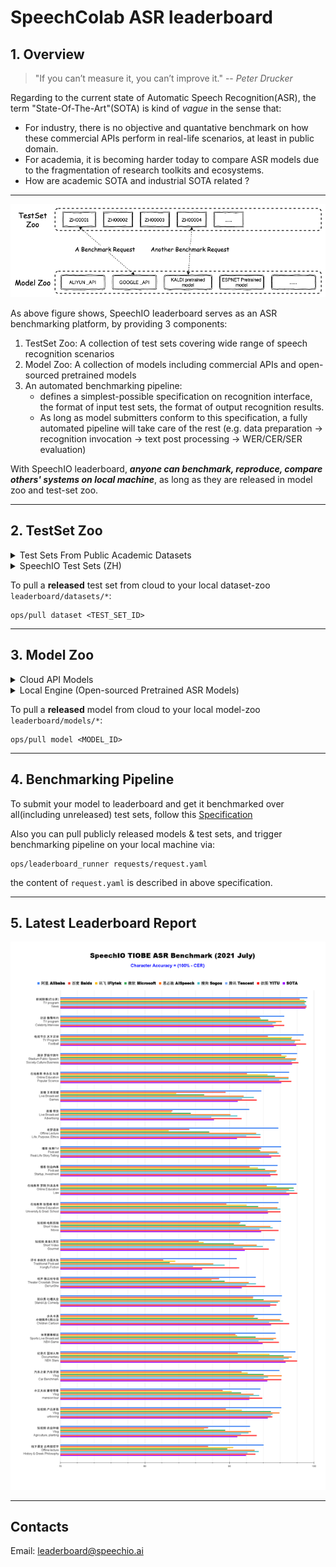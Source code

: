 # SpeechColab ASR leaderboard
## 1. Overview

> "If you can’t measure it, you can’t improve it." -- *Peter Drucker*

Regarding to the current state of Automatic Speech Recognition(ASR), the term "State-Of-The-Art"(SOTA) is kind of *vague* in the sense that:
* For industry, there is no objective and quantative benchmark on how these commercial APIs perform in real-life scenarios, at least in public domain.
* For academia, it is becoming harder today to compare ASR models due to the fragmentation of research toolkits and ecosystems.
* How are academic SOTA and industrial SOTA related ?

---

![Overview](misc/overview.png)

As above figure shows, SpeechIO leaderboard serves as an ASR benchmarking platform, by providing 3 components:

1. TestSet Zoo: A collection of test sets covering wide range of speech recognition scenarios
2. Model Zoo: A collection of models including commercial APIs and open-sourced pretrained models
3. An automated benchmarking pipeline:
   - defines a simplest-possible specification on recognition interface, the format of input test sets, the format of output recognition results.
   - As long as model submitters conform to this specification, a fully automated pipeline will take care of the rest (e.g. data preparation -> recognition invocation -> text post processing -> WER/CER/SER evaluation)

With SpeechIO leaderboard, _**anyone can benchmark, reproduce, compare others' systems on local machine**_, as long as they are released in model zoo and test-set zoo.

---

## 2. TestSet Zoo

<details><summary> Test Sets From Public Academic Datasets </summary><p>

| 已公开 <br> Released | 编号 <br> TEST_SET_ID | 说明 <br> DESCRIPTION | 语言 <br> LANGUAGE |
| --- | --- | --- | --- |
| &check; | LIBRISPEECH_TEST_CLEAN | "test_clean" set of [LibriSpeech](https://www.openslr.org/12) | en |
| &check; | LIBRISPEECH_TEST_OTHER | "test_other" set of [LibriSpeech](https://www.openslr.org/12) | en |
| &check; | GIGASPEECH_V1.0.0_DEV | dev set of [GigaSpeech](https://github.com/SpeechColab/GigaSpeech) | en |
| &check; | GIGASPEECH_V1.0.0_TEST | test set of [GigaSpeech](https://github.com/SpeechColab/GigaSpeech) | en |
| &check; | AISHELL1_TEST | test set of [AISHELL-1](https://www.openslr.org/33/) | zh |
| &check; | AISHELL2_IOS_TEST | test set of [AISHELL-2](http://www.aishelltech.com/aishell_2) (iOS channel) | zh |
| &check; | AISHELL2_ANDROID_TEST | test set of [AISHELL-2](http://www.aishelltech.com/aishell_2) (Android channel) | zh |
| &check; | AISHELL2_MIC_TEST | test set of [AISHELL-2](http://www.aishelltech.com/aishell_2) (Microphone channel) | zh |

</p></details>

<details><summary> SpeechIO Test Sets (ZH) </summary><p>

SpeechIO test sets are carefully curated by SpeechIO authors, crawled from publicly available sources (Youtube, TV programs, Podcast etc), covering various well-known acoustic scenarios(AM) and content domains(LM & vocabulary), labeled by professional annotators.

| 已公开 <br> Released | 编号 <br> TEST_SET_ID | 名称 <br> Name |场景 <br> Scenario | 内容领域 <br> Topic Domain | 时长 <br> hours | 难度(1-5) <br> Difficulty  |
| --- | --- | --- | --- | --- | --- | --- |
| &check; |SPEECHIO_ASR_ZH00000| 接入调试集 <br> For leaderboard submitter debugging | 视频会议、论坛演讲 <br> video conference & forum speech | 经济、货币、金融 <br> economy, currency, finance | 1.0 | ★★☆ |
| &check; |SPEECHIO_ASR_ZH00001| 新闻联播 | 新闻播报 <br> TV News | 时政 <br> news & politics | 9 | ★ |
| &cross; |SPEECHIO_ASR_ZH00002| 鲁豫有约 | 访谈电视节目 <br> TV interview | 名人工作/生活 <br> celebrity & film & music & daily | 3 | ★★☆ |
| &cross; |SPEECHIO_ASR_ZH00003| 天下足球 | 专题电视节目 <br> TV program | 足球 <br> Sports & Football & Worldcup | 2.7 | ★★☆ |
| &cross; |SPEECHIO_ASR_ZH00004| 罗振宇跨年演讲 | 会场演讲 <br> Stadium Public Speech | 社会、人文、商业 <br> Society & Culture & Business Trend | 2.7 | ★★ |
| &cross; |SPEECHIO_ASR_ZH00005| 李永乐老师在线讲堂 | 在线教育 <br> Online Education | 科普 <br> Popular Science | 4.4 | ★★★ |
| &cross; |SPEECHIO_ASR_ZH00006| 张大仙 & 骚白 王者荣耀直播 | 直播 <br> Live Broadcasting | 游戏 <br> Game | 1.6 | ★★★☆ |
| &cross; |SPEECHIO_ASR_ZH00007| 李佳琪 & 薇娅 直播带货 | 直播 <br> Live Broadcasting | 电商、美妆 <br> Makeup & Online shopping/advertising | 0.9 | ★★★★☆ |
| &cross; |SPEECHIO_ASR_ZH00008| 老罗语录 | 线下培训 <br> Offline lecture | 段子、做人 <br> Life & Purpose & Ethics | 1.3 | ★★★★☆ |
| &cross; |SPEECHIO_ASR_ZH00009| 故事FM | 播客 <br> Podcast | 人生故事、见闻 <br> Ordinary Life Story Telling | 4.5 | ★★☆ |
| &cross; |SPEECHIO_ASR_ZH00010| 创业内幕 | 播客 <br> Podcast | 创业、产品、投资 <br> Startup & Enterprenuer & Product & Investment | 4.2 | ★★☆ |
| &cross; |SPEECHIO_ASR_ZH00011| 罗翔 刑法法考培训讲座 | 在线教育 <br> Online Education | 法律 法考 <br> Law & Lawyer Qualification Exams | 3.4 | ★★☆ |
| &cross; |SPEECHIO_ASR_ZH00012| 张雪峰 考研线上小讲堂 | 在线教育 <br> Online Education | 考研 高校报考 <br> University & Graduate School Entrance Exams | 3.4 | ★★★☆ |
| &cross; |SPEECHIO_ASR_ZH00013| 谷阿莫&牛叔说电影 | 短视频 <br> VLog | 电影剪辑 <br> Movie Cuts | 1.8 | ★★★ |
| &cross; |SPEECHIO_ASR_ZH00014| 贫穷料理 & 琼斯爱生活 | 短视频 <br> VLog | 美食、烹饪 <br> Food & Cooking & Gourmet | 1 | ★★★☆ |
| &cross; |SPEECHIO_ASR_ZH00015| 单田芳 白眉大侠 | 评书 <br> Traditional Podcast | 江湖、武侠 <br> Kongfu Fiction | 2.2 | ★★☆ |
| &cross; |SPEECHIO_ASR_ZH00016| 德云社相声演出 | 剧场相声 <br> Theater Crosstalk Show | 包袱段子 <br> Funny Stories | 1 | ★★★ |
| &cross; |SPEECHIO_ASR_ZH00017| 吐槽大会 | 脱口秀电视节目 <br> Standup Comedy | 明星糗事 <br> Celebrity Jokes | 1.8 | ★★☆ |
| &cross; |SPEECHIO_ASR_ZH00018| 小猪佩奇 & 熊出没 | 少儿动画 <br> Children Cartoon | 童话故事、日常 <br> Fairy Tale | 0.9 | ★☆ |
| &cross; |SPEECHIO_ASR_ZH00019| CCTV5 NBA 比赛转播 | 体育赛事解说 <br> Sports Game Live | 篮球、NBA <br> NBA Game | 0.7 | ★★★ |
| &cross; |SPEECHIO_ASR_ZH00020| 篮球人物 | 纪录片 <br> Documentary | 篮球明星、成长 <br> NBA Super Stars' Life & History | 2.2 | ★★ |
| &cross; |SPEECHIO_ASR_ZH00021| 汽车之家 车辆评测 | 短视频 <br> VLog | 汽车测评 <br> Car benchmarks, Road driving test | 1.7 | ★★★☆ |
| &cross; |SPEECHIO_ASR_ZH00022| 小艾大叔 豪宅带看 | 短视频 <br> VLog | 房地产、豪宅 <br> Realestate, Mansion tour | 1.7 | ★★★ |
| &cross; |SPEECHIO_ASR_ZH00023| 无聊开箱 & Zealer评测 | 短视频 <br> VLog | 产品开箱评测 <br> Unboxing | 2 | ★★★ |
| &cross; |SPEECHIO_ASR_ZH00024| 付老师种植技术 | 短视频 <br> VLog | 农业、种植 <br> Agriculture, Planting | 2.7 | ★★★☆ |
| &cross; |SPEECHIO_ASR_ZH00025| 石国鹏讲古希腊哲学 | 线下培训 <br> Offline lecture | 历史，古希腊哲学 <br> History, Greek philosophy | 1.3 | ★★☆ |
| &cross; |SPEECHIO_ASR_ZH00026| 张震鬼故事 | 广播节目 <br> Broadcasting Program | 鬼故事 <br> Horror Stories | 2.4 | ★★★ |
| &cross; |SPEECHIO_ASR_ZH00027| 华语辩论世界杯 | 辩论赛 <br> Debates Contest | 兴趣、技能、成长 <br> Hobby, Skill, Growth | 1.4 | ★★★ |
| &cross; |SPEECHIO_ASR_ZH00028| 时政现场同传 | 同声传译 <br> Simultaneous Translation | 时政、社会公共治理 <br> News & Events on Public Governance | 2.1 | ★★★☆ |

</p></details>


To pull a **released** test set from cloud to your local dataset-zoo `leaderboard/datasets/*`:
```
ops/pull dataset <TEST_SET_ID>
```

---

## 3. Model Zoo

<details><summary> Cloud API Models </summary><p>
API models are usually small (basically client programs), so we normally put them in this github repo.

| 已公开 <br> Released | 编号 <br> MODEL_ID | 类型 <br> type | 模型作者/所有人 <br> model author/owner | 简介 <br> description | 链接 <br> Service URL |
| --- | --- | --- | --- | --- | --- |
| &check; | [aispeech_api_zh](models/aispeech_api_zh/) | Cloud API |思必驰 <br> AISpeech | 思必驰开放平台 | https://cloud.aispeech.com |
| &check; | [aliyun_api_en](models/aliyun_api_en/) | Cloud API | 阿里巴巴 <br> Alibaba | 阿里云 | https://www.alibabacloud.com/product/intelligent-speech-interaction |
| &check; | [aliyun_api_zh](models/aliyun_api_zh/) | Cloud API |阿里巴巴 <br> Alibaba | 阿里云 | https://ai.aliyun.com/nls/asr|
| &check; | [baidu_pro_api_zh](models/baidu_pro_api_zh/) | Cloud API |百度 <br> Baidu | 百度智能云(极速版) | https://cloud.baidu.com/product/speech/asr |
| &check; | [google_api_en](models/google_api_en/) | Cloud API | 谷歌 <br> Google | 谷歌云 | https://cloud.google.com/speech-to-text |
| &cross; | | Cloud API | 讯飞 <br> IFlyTek | 讯飞开放平台(听写) | https://www.xfyun.cn/services/voicedictation |
| &check; | [iflytek_lfasr_api_zh](models/iflytek_lfasr_api_zh/) | Cloud API | 讯飞 <br> IFlyTek | 讯飞开放平台(转写) | https://www.xfyun.cn/services/lfasr |
| &check; | [microsoft_api_en](models/microsoft_api_en/) | Cloud API |微软 <br> Microsoft | Azure | https://azure.microsoft.com/en-us/services/cognitive-services/speech-to-text/ |
| &check; | [microsoft_api_zh](models/microsoft_api_zh/) | Cloud API |微软 <br> Microsoft |Azure | https://azure.microsoft.com/zh-cn/services/cognitive-services/speech-services/ |
| &check; | [sogou_api_zh](models/sogou_api_zh/) | Cloud API |搜狗 <br> Sogou |AI开放平台| https://ai.sogou.com/product/one_recognition/ |
| &check; | [tencent_api_zh](models/tencent_api_zh/) | Cloud API |腾讯 <br> Tencent |腾讯云| https://cloud.tencent.com/product/asr |
| &check; | [yitu_api_zh](models/yitu_api_zh/) | Cloud API |依图 <br> YituTech |依图语音开放平台| https://speech.yitutech.com |

</p></details>

<details><summary> Local Engine (Open-sourced Pretrained ASR Models) </summary><p>

Local models/engines are normally too large for github, so we store these models in cloud.

| 已公开 <br> Released | 编号 <br> MODEL_ID | 类型 <br> type | 模型作者/所有人 <br> model author/owner | 简介 <br> description |
| --- | --- | --- | --- | --- |
| &check; | speechio_kaldi_multicn | pretrained model | Xingyu NA(那兴宇) | Kaldi multi_cn [recipe](https://github.com/kaldi-asr/kaldi/tree/master/egs/multi_cn/s5) |
| &check; | wenet_multi_cn | pretrained model | Binbin Zhang(张彬彬)@[wenet-e2e](https://github.com/wenet-e2e/) |  WeNet multi_cn [recipe](https://github.com/wenet-e2e/wenet/tree/main/examples/multi_cn/s0) |
| &check; | vosk_model_cn | batteries-included local engine | [alphacephei](https://alphacephei.com/vosk) | Chinese engine of [Vosk](https://alphacephei.com/vosk/models) |

</p></details>

To pull a **released** model from cloud to your local model-zoo `leaderboard/models/*`:
```
ops/pull model <MODEL_ID>
```

---

## 4. Benchmarking Pipeline
To submit your model to leaderboard and get it benchmarked over all(including unreleased) test sets, follow this [Specification](HOW_TO_SUBMIT.md)

Also you can pull publicly released models & test sets, and trigger benchmarking pipeline on your local machine via:
```
ops/leaderboard_runner requests/request.yaml
```
the content of `request.yaml` is described in above specification.

---
## 5. Latest Leaderboard Report
![result](misc/SpeechIO_TIOBE_2021_07.png)

---

## Contacts
Email: leaderboard@speechio.ai
